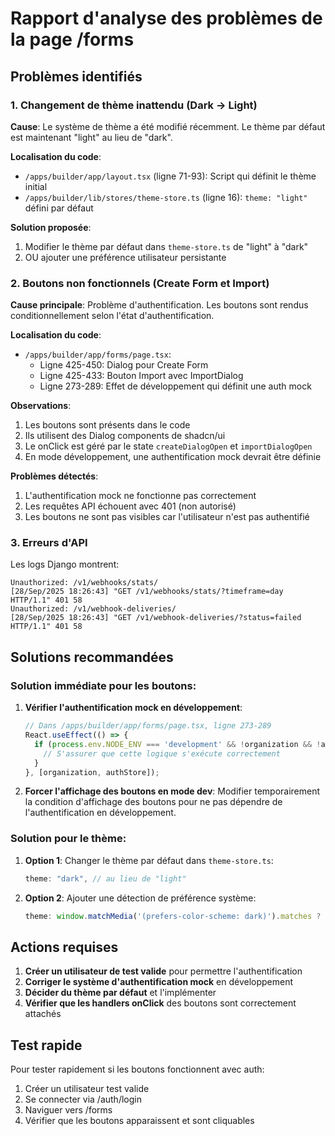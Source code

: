 # Rapport d'analyse des problèmes de la page /forms

## Problèmes identifiés

### 1. Changement de thème inattendu (Dark → Light)

**Cause**: Le système de thème a été modifié récemment. Le thème par défaut est maintenant "light" au lieu de "dark".

**Localisation du code**:
- `/apps/builder/app/layout.tsx` (ligne 71-93): Script qui définit le thème initial
- `/apps/builder/lib/stores/theme-store.ts` (ligne 16): `theme: "light"` défini par défaut

**Solution proposée**:
1. Modifier le thème par défaut dans `theme-store.ts` de "light" à "dark"
2. OU ajouter une préférence utilisateur persistante

### 2. Boutons non fonctionnels (Create Form et Import)

**Cause principale**: Problème d'authentification. Les boutons sont rendus conditionnellement selon l'état d'authentification.

**Localisation du code**:
- `/apps/builder/app/forms/page.tsx`:
  - Ligne 425-450: Dialog pour Create Form
  - Ligne 425-433: Bouton Import avec ImportDialog
  - Ligne 273-289: Effet de développement qui définit une auth mock

**Observations**:
1. Les boutons sont présents dans le code
2. Ils utilisent des Dialog components de shadcn/ui
3. Le onClick est géré par le state `createDialogOpen` et `importDialogOpen`
4. En mode développement, une authentification mock devrait être définie

**Problèmes détectés**:
1. L'authentification mock ne fonctionne pas correctement
2. Les requêtes API échouent avec 401 (non autorisé)
3. Les boutons ne sont pas visibles car l'utilisateur n'est pas authentifié

### 3. Erreurs d'API

Les logs Django montrent:
```
Unauthorized: /v1/webhooks/stats/
[28/Sep/2025 18:26:43] "GET /v1/webhooks/stats/?timeframe=day HTTP/1.1" 401 58
Unauthorized: /v1/webhook-deliveries/
[28/Sep/2025 18:26:43] "GET /v1/webhook-deliveries/?status=failed HTTP/1.1" 401 58
```

## Solutions recommandées

### Solution immédiate pour les boutons:

1. **Vérifier l'authentification mock en développement**:
   ```typescript
   // Dans /apps/builder/app/forms/page.tsx, ligne 273-289
   React.useEffect(() => {
     if (process.env.NODE_ENV === 'development' && !organization && !authStore.isLoading) {
       // S'assurer que cette logique s'exécute correctement
     }
   }, [organization, authStore]);
   ```

2. **Forcer l'affichage des boutons en mode dev**:
   Modifier temporairement la condition d'affichage des boutons pour ne pas dépendre de l'authentification en développement.

### Solution pour le thème:

1. **Option 1**: Changer le thème par défaut dans `theme-store.ts`:
   ```typescript
   theme: "dark", // au lieu de "light"
   ```

2. **Option 2**: Ajouter une détection de préférence système:
   ```typescript
   theme: window.matchMedia('(prefers-color-scheme: dark)').matches ? "dark" : "light",
   ```

## Actions requises

1. **Créer un utilisateur de test valide** pour permettre l'authentification
2. **Corriger le système d'authentification mock** en développement
3. **Décider du thème par défaut** et l'implémenter
4. **Vérifier que les handlers onClick** des boutons sont correctement attachés

## Test rapide

Pour tester rapidement si les boutons fonctionnent avec auth:
1. Créer un utilisateur test valide
2. Se connecter via /auth/login
3. Naviguer vers /forms
4. Vérifier que les boutons apparaissent et sont cliquables